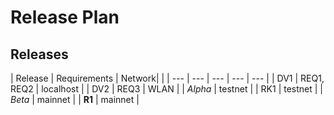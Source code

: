 # Release Plan
## Releases

| Release | Requirements  | Network|  |
| --- | --- | --- | --- | --- |
| DV1 | REQ1, REQ2 | localhost |
| DV2 | REQ3 | WLAN |
| *Alpha* | testnet |
| RK1 | testnet |
| *Beta*  | mainnet |
| __R1__  | mainnet |
